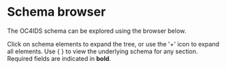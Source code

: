 # Schema browser

The OC4IDS schema can be explored using the browser below.

Click on schema elements to expand the tree, or use the '+' icon to expand all elements. Use { } to view the underlying schema for any section. Required fields are indicated in **bold**.

<script src="../../_static/docson/widget.js" data-schema="../../_static/project-level/project-schema.json"></script>
